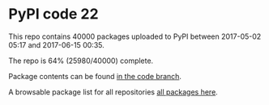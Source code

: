 # PyPI code 22

This repo contains 40000 packages uploaded to PyPI between 
2017-05-02 05:17 and 2017-06-15 00:35.

The repo is 64% (25980/40000) complete.

Package contents can be found [in the code branch](https://github.com/pypi-data/pypi-mirror-22/tree/code/packages).

A browsable package list for all repositories [all packages here](https://pypi-data.github.io/website/repositories/pypi-mirror-22).


